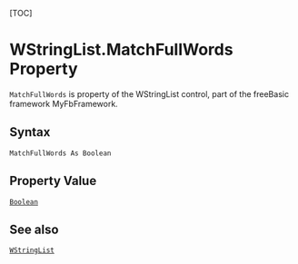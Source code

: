 [TOC]
# WStringList.MatchFullWords Property

`MatchFullWords` is property of the WStringList control, part of the freeBasic framework MyFbFramework.
## Syntax
```freeBasic
MatchFullWords As Boolean
```
## Property Value
[`Boolean`]("https://www.freebasic.net/wiki/KeyPgBoolean")
## See also
[`WStringList`](WStringList.md)
